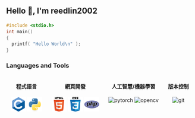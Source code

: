 <h2 align="left">Hello 👋, I'm reedlin2002 </h2>

```C
#include <stdio.h>
int main()
{
  printf( "Hello World\n" ); 
}
```

<h3 align="left">Languages and Tools</h3>

<div align="center" style="display: flex; justify-content: space-around; flex-wrap: wrap;">

  <div align="center">
    <h4>程式語言</h4>
    <p> 
      <img src="https://raw.githubusercontent.com/devicons/devicon/master/icons/c/c-original.svg" alt="c" width="40" height="40"/>
      <img src="https://raw.githubusercontent.com/devicons/devicon/master/icons/python/python-original.svg" alt="python" width="40" height="40"/>
    </p>
  </div>

  <div align="center">
    <h4>網頁開發</h4>  
    <p> 
      <img src="https://raw.githubusercontent.com/devicons/devicon/master/icons/html5/html5-original-wordmark.svg" alt="html5" width="40" height="40"/>
      <img src="https://raw.githubusercontent.com/devicons/devicon/master/icons/css3/css3-original-wordmark.svg" alt="css3" width="40" height="40"/>
      <img src="https://raw.githubusercontent.com/devicons/devicon/master/icons/php/php-original.svg" alt="php" width="40" height="40"/>
    </p>
  </div>

  <div align="center">
    <h4>人工智慧/機器學習</h4> 
    <p> 
      <img src="https://www.vectorlogo.zone/logos/pytorch/pytorch-icon.svg" alt="pytorch" width="40" height="40"/>
      <img src="https://www.vectorlogo.zone/logos/opencv/opencv-icon.svg" alt="opencv" width="40" height="40"/>
    </p>
  </div>

  <div align="center">
    <h4>版本控制</h4> 
    <p> 
      <img src="https://www.vectorlogo.zone/logos/git-scm/git-scm-icon.svg" alt="git" width="40" height="40"/>
    </p>
  </div>

</div>
